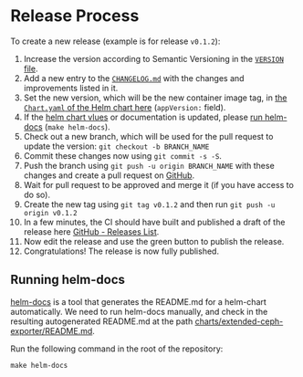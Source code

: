 # Release Process

To create a new release (example is for release `v0.1.2`):

1. Increase the version according to Semantic Versioning in the [`VERSION` file](VERSION).
2. Add a new entry to the [`CHANGELOG.md`](CHANGELOG.md) with the changes and improvements listed in it.
3. Set the new version, which will be the new container image tag, in [the `Chart.yaml` of the Helm chart here](charts/extended-ceph-exporter/Chart.yaml#L24) (`appVersion:` field).
4. If the [helm chart vlues](charts/extended-ceph-exporter/values.yaml) or documentation is updated, please [run helm-docs](#running-helm-docs) (`make helm-docs`).
5. Check out a new branch, which will be used for the pull request to update the version: `git checkout -b BRANCH_NAME`
6. Commit these changes now using `git commit -s -S`.
7. Push the branch using `git push -u origin BRANCH_NAME` with these changes and create a pull request on [GitHub](https://github.com/galexrt/extended-ceph-exporter).
8. Wait for pull request to be approved and merge it (if you have access to do so).
9. Create the new tag using `git tag v0.1.2` and then run `git push -u origin v0.1.2`
10. In a few minutes, the CI should have built and published a draft of the release here [GitHub - Releases List](https://github.com/galexrt/extended-ceph-exporter/releases).
11. Now edit the release and use the green button to publish the release.
12. Congratulations! The release is now fully published.

## Running helm-docs

[helm-docs](https://github.com/norwoodj/helm-docs) is a tool that generates the README.md for a helm-chart automatically. We need to run helm-docs manually, and check in the resulting autogenerated README.md at the path [charts/extended-ceph-exporter/README.md](charts/extended-ceph-exporter/README.md).

Run the following command in the root of the repository:

```console
make helm-docs
```
